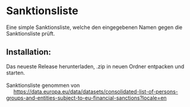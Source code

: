 # Sanktionsliste

Eine simple Sanktionsliste, welche den eingegebenen Namen gegen die Sanktionsliste prüft. <br/>
## Installation: <br/>
Das neueste Release herunterladen, .zip in neuen Ordner entpacken und starten. <br/>
<br/>
Sanktionsliste genommen von <br/>
&nbsp;&nbsp;&nbsp;&nbsp;    https://data.europa.eu/data/datasets/consolidated-list-of-persons-groups-and-entities-subject-to-eu-financial-sanctions?locale=en
